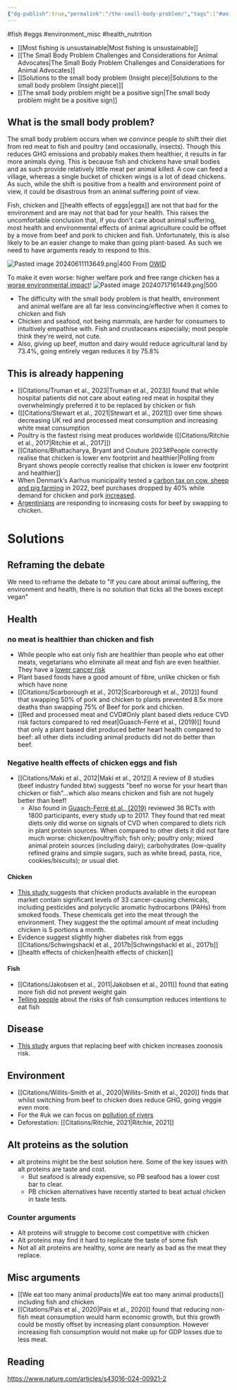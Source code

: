 ```yaml
---
{"dg-publish":true,"permalink":"/the-small-body-problem/","tags":["#animal_feed","#fish","#eggs","#environment_misc","#health_nutrition","#uk"],"created":"2025-10-23T17:42:47.875+01:00","updated":"2025-10-23T19:18:51.187+01:00"}
---
```


#fish #eggs #environment_misc #health_nutrition 

- [[Most fishing is unsustainable\|Most fishing is unsustainable]]
- [[The Small Body Problem Challenges and Considerations for Animal Advocates\|The Small Body Problem Challenges and Considerations for Animal Advocates]]
- [[Solutions to the small body problem (Insight piece)\|Solutions to the small body problem (Insight piece)]]
- [[The small body problem might be a positive sign\|The small body problem might be a positive sign]] 

## What is the small body problem?
The small body problem occurs when we convince people to shift their diet from red meat to fish and poultry (and occasionally, insects). Though this reduces GHG emissions and probably makes them healthier, it results in far more animals dying. This is because fish and chickens have small bodies and as such provide relatively little meat per animal killed. A cow can feed a village, whereas a single bucket of chicken wings is a lot of dead chickens. As such, while the shift is positive from a health and environment point of view, it could be disastrous from an animal suffering point of view.

Fish, chicken and [[health effects of eggs\|eggs]] are not that bad for the environment and are may not that bad for your health. This raises the uncomfortable conclusion that, if you don't care about animal suffering, most health and environmental effects of animal agriculture could be offset by a move from beef and pork to chicken and fish. Unfortunately, this is also likely to be an easier change to make than going plant-based. As such we need to have arguments ready to respond to this.


![Pasted image 20240611113649.png|400](/img/user/Pasted%20image%2020240611113649.png)
From [OWID](https://ourworldindata.org/what-are-the-trade-offs-between-animal-welfare-and-the-environmental-impact-of-meat)

To make it even worse: higher welfare pork and free range chicken has a [worse environmental impact](https://ourworldindata.org/what-are-the-trade-offs-between-animal-welfare-and-the-environmental-impact-of-meat)!
![Pasted image 20240717161449.png|500](/img/user/Pasted%20image%2020240717161449.png)

- The difficulty with the small body problem is that health, environment and animal welfare are all far less convincing/effective when it comes to chicken and fish
- Chicken and seafood, not being mammals, are harder for consumers to intuitively empathise with. Fish and crustaceans especially; most people think they're weird, not cute.
- Also, giving up beef, mutton and dairy would reduce agricultural land by 73.4%, going entirely vegan reduces it by 75.8%

## This is already happening
- [[Citations/Truman et al., 2023\|Truman et al., 2023]] found that while hospital patients did not care about eating red meat in hospital they overwhelmingly preferred it to be replaced by chicken or fish
- ([[Citations/Stewart et al., 2021\|Stewart et al., 2021]]) over time shows decreasing UK red and processed meat consumption and increasing white meat consumption
- Poultry is the fastest rising meat produces worldwide ([[Citations/Ritchie et al., 2017\|Ritchie et al., 2017]])
- [[Citations/Bhattacharya, Bryant and Couture 2023#People correctly realise that chicken is lower env footprint and healthier\|Polling from Bryant shows people correctly realise that chicken is lower env footprint and healthier]]
- When Denmark’s Aarhus municipality tested a [carbon tax on cow, sheep and pig farming](https://pub.norden.org/nord2024-007/4-policy-instruments-for-changing-eating-habits.html#:~:text=In%202022%2C%20Aarhus%20Municipality%20in%20Denmark%20implemented%20an%20internal%20climate%20tax%20on%20their%20procurement%20of%20high%20CO2%20emitting%20food%20items.) in 2022, beef purchases dropped by 40% while demand for chicken and pork [increased](https://www.airclim.org/acidnews/green-governance-innovation-curbs-climate-impact-public-canteens).
- [Argentinians](https://www.reuters.com/world/americas/chicken-rules-roost-pinched-argentines-eat-less-pricey-beef-2025-01-27/) are responding to increasing costs for beef by swapping to chicken.

# Solutions
## Reframing the debate
We need to reframe the debate to "If you care about animal suffering, the environment and health, there is no solution that ticks all the boxes except vegan"

## Health

### no meat is healthier than chicken and fish
- While people who eat only fish are healthier than people who eat other meats, vegetarians who eliminate all meat and fish are even healthier. They have a [lower cancer risk](https://link.springer.com/article/10.1186/s12916-022-02256-w)
- Plant based foods have a good amount of fibre, unlike chicken or fish which have none
- [[Citations/Scarborough et al., 2012\|Scarborough et al., 2012]] found that swapping 50% of pork and chicken to plants prevented 8.5x more deaths than swapping 75% of Beef for pork and chicken.
- [[Red and processed meat and CVD#Only plant based diets reduce CVD risk factors compared to red meat\|Guasch-Ferré et al., (2019)]] found that only a plant based diet produced better heart health compared to beef: all other diets including animal products did not do better than beef.

### Negative health effects of chicken eggs and fish
- [[Citations/Maki et al., 2012\|Maki et al., 2012]] A review of 8 studies (beef industry funded btw) suggests "beef no worse for your heart than chicken or fish"...which also means chicken and fish are not hugely better than beef!
	- Also found in [Guasch-Ferré et al., (2019)](https://pubmed.ncbi.nlm.nih.gov/30958719/) reviewed 36 RCTs with 1800 participants, every study up to 2017. They found that red meat diets only did worse on signals of CVD when compared to diets rich in plant protein sources. When compared to other diets it did not fare much worse: chicken/poultry/fish; fish only; poultry only; mixed animal protein sources (including dairy); carbohydrates (low-quality refined grains and simple sugars, such as white bread, pasta, rice, cookies/biscuits); or usual diet.
#### Chicken
- [This study ](https://www.sciencedirect.com/science/article/abs/pii/S0048969715001308)suggests that chicken products available in the european market contain significant levels of 33 cancer-causing chemicals, including pesticides and polycyclic aromatic hydrocarbons (PAHs) from smoked foods. These chemicals get into the meat through the environment. They suggest the the optimal amount of meat including chicken is 5 portions a month.
- Evidence suggest slightly higher diabetes risk from eggs [[Citations/Schwingshackl et al., 2017b\|Schwingshackl et al., 2017b]] 
- [[health effects of chicken\|health effects of chicken]]
#### Fish
- [[Citations/Jakobsen et al., 2011\|Jakobsen et al., 2011]] found that eating more fish did not prevent weight gain
- [Telling people](https://onlinelibrary.wiley.com/doi/abs/10.1111/j.1539-6924.2008.01075.x) about the risks of fish consumption reduces intentions to eat fish

## Disease
- [This study](https://www.science.org/doi/10.1126/sciadv.add6681) argues that replacing beef with chicken increases zoonosis risk.
## Environment
- [[Citations/Willits-Smith et al., 2020\|Willits-Smith et al., 2020]] finds that whilst switching from beef to chicken does reduce GHG, going veggie even more.
- For the #uk we can focus on [pollution of rivers](https://www.theguardian.com/environment/2023/may/30/river-wye-has-health-status-downgraded-by-natural-england-after-wildlife-assessment)
- Deforestation: [[Citations/Ritchie, 2021\|Ritchie, 2021]]

## Alt proteins as the solution
- alt proteins might be the best solution here. Some of the key issues with alt proteins are taste and cost. 
	- But seafood is already expensive, so PB seafood has a lower cost bar to clear. 
	- PB chicken alternatives have recently started to beat actual chicken in taste tests.
### Counter arguments
- Alt proteins will struggle to become cost competitive with chicken
- Alt proteins may find it hard to replicate the taste of some fish
- Not all alt proteins are healthy, some are nearly as bad as the meat they replace.
## Misc arguments
- [[We eat too many animal products\|We eat too many animal products]] including fish and chicken
- [[Citations/Pais et al., 2020\|Pais et al., 2020]] found that reducing non-fish meat consumption would harm economic growth, but this growth could be mostly offset by increasing plant consumption. However increasing fish consumption would not make up for GDP losses due to less meat.

## Reading
https://www.nature.com/articles/s43016-024-00921-2